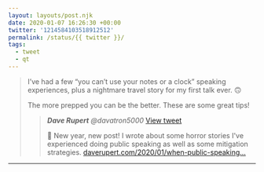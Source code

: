 ```yaml
---
layout: layouts/post.njk
date: 2020-01-07 16:26:30 +00:00
twitter: '1214584103518912512'
permalink: /status/{{ twitter }}/
tags: 
  - tweet
  - qt
---
```


> I’ve had a few “you can’t use your notes or a clock” speaking experiences, plus a nightmare travel story for my first talk ever. 🙃
> 
> The more prepped you can be the better. These are some great tips! 
> 
> > <cite>**Dave Rupert** @davatron5000</cite> [View tweet](https://twitter.com/davatron5000/status/1214246184908460032)
> > 
> > 📝 New year, new post! I wrote about some horror stories I've experienced doing public speaking as well as some mitigation strategies. [daverupert.com/2020/01/when-public-speaking…](https://daverupert.com/2020/01/when-public-speaking-goes-wrong/)

---
